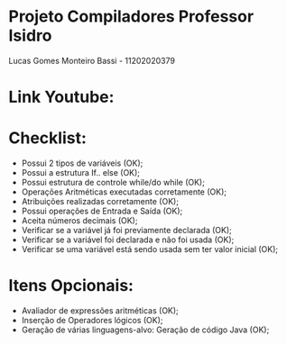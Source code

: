 # Projeto Compiladores Professor Isidro

Lucas Gomes Monteiro Bassi - 11202020379

# Link Youtube:


# Checklist:

* Possui 2 tipos de variáveis (OK);
* Possui a estrutura If.. else (OK);
* Possui estrutura de controle while/do while (OK);
* Operações Aritméticas executadas corretamente (OK);
* Atribuições realizadas corretamente (OK);
* Possui operações de Entrada e Saída (OK);
* Aceita números decimais (OK);
* Verificar se a variável já foi previamente declarada (OK);
* Verificar se a variável foi declarada e não foi usada (OK);
* Verificar se uma variável está sendo usada sem ter valor inicial (OK);

# Itens Opcionais:
* Avaliador de expressões aritméticas (OK);
* Inserção de Operadores lógicos (OK);
* Geração de várias linguagens-alvo: Geração de código Java (OK);
